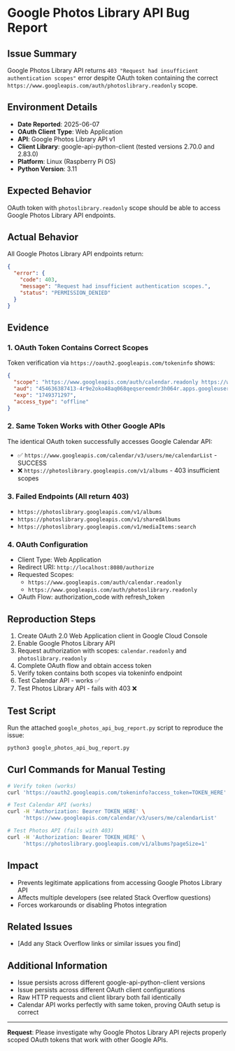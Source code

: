 # Google Photos Library API Bug Report

## Issue Summary
Google Photos Library API returns `403 "Request had insufficient authentication scopes"` error despite OAuth token containing the correct `https://www.googleapis.com/auth/photoslibrary.readonly` scope.

## Environment Details
- **Date Reported**: 2025-06-07
- **OAuth Client Type**: Web Application
- **API**: Google Photos Library API v1
- **Client Library**: google-api-python-client (tested versions 2.70.0 and 2.83.0)
- **Platform**: Linux (Raspberry Pi OS)
- **Python Version**: 3.11

## Expected Behavior
OAuth token with `photoslibrary.readonly` scope should be able to access Google Photos Library API endpoints.

## Actual Behavior
All Google Photos Library API endpoints return:
```json
{
  "error": {
    "code": 403,
    "message": "Request had insufficient authentication scopes.",
    "status": "PERMISSION_DENIED"
  }
}
```

## Evidence

### 1. OAuth Token Contains Correct Scopes
Token verification via `https://oauth2.googleapis.com/tokeninfo` shows:
```json
{
  "scope": "https://www.googleapis.com/auth/calendar.readonly https://www.googleapis.com/auth/photoslibrary.readonly",
  "aud": "454636387413-4r9e2oko48aq068qeqsereemdr3h064r.apps.googleusercontent.com",
  "exp": "1749371297",
  "access_type": "offline"
}
```

### 2. Same Token Works with Other Google APIs
The identical OAuth token successfully accesses Google Calendar API:
- ✅ `https://www.googleapis.com/calendar/v3/users/me/calendarList` - SUCCESS
- ❌ `https://photoslibrary.googleapis.com/v1/albums` - 403 insufficient scopes

### 3. Failed Endpoints (All return 403)
- `https://photoslibrary.googleapis.com/v1/albums`
- `https://photoslibrary.googleapis.com/v1/sharedAlbums`
- `https://photoslibrary.googleapis.com/v1/mediaItems:search`

### 4. OAuth Configuration
- Client Type: Web Application
- Redirect URI: `http://localhost:8080/authorize`
- Requested Scopes: 
  - `https://www.googleapis.com/auth/calendar.readonly`
  - `https://www.googleapis.com/auth/photoslibrary.readonly`
- OAuth Flow: authorization_code with refresh_token

## Reproduction Steps

1. Create OAuth 2.0 Web Application client in Google Cloud Console
2. Enable Google Photos Library API
3. Request authorization with scopes: `calendar.readonly` and `photoslibrary.readonly`
4. Complete OAuth flow and obtain access token
5. Verify token contains both scopes via tokeninfo endpoint
6. Test Calendar API - works ✅
7. Test Photos Library API - fails with 403 ❌

## Test Script
Run the attached `google_photos_api_bug_report.py` script to reproduce the issue:

```bash
python3 google_photos_api_bug_report.py
```

## Curl Commands for Manual Testing

```bash
# Verify token (works)
curl 'https://oauth2.googleapis.com/tokeninfo?access_token=TOKEN_HERE'

# Test Calendar API (works)
curl -H 'Authorization: Bearer TOKEN_HERE' \
     'https://www.googleapis.com/calendar/v3/users/me/calendarList'

# Test Photos API (fails with 403)
curl -H 'Authorization: Bearer TOKEN_HERE' \
     'https://photoslibrary.googleapis.com/v1/albums?pageSize=1'
```

## Impact
- Prevents legitimate applications from accessing Google Photos Library API
- Affects multiple developers (see related Stack Overflow questions)
- Forces workarounds or disabling Photos integration

## Related Issues
- [Add any Stack Overflow links or similar issues you find]

## Additional Information
- Issue persists across different google-api-python-client versions
- Issue persists across different OAuth client configurations
- Raw HTTP requests and client library both fail identically
- Calendar API works perfectly with same token, proving OAuth setup is correct

---

**Request**: Please investigate why Google Photos Library API rejects properly scoped OAuth tokens that work with other Google APIs. 